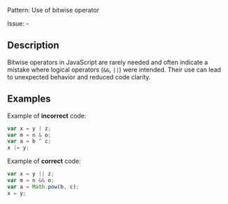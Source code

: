 Pattern: Use of bitwise operator

Issue: -

## Description

Bitwise operators in JavaScript are rarely needed and often indicate a mistake where logical operators (`&&`, `||`) were intended. Their use can lead to unexpected behavior and reduced code clarity.

## Examples

Example of **incorrect** code:
```javascript
var x = y | z;
var m = n & o;
var a = b ^ c;
x |= y;
```

Example of **correct** code:
```javascript
var x = y || z;
var m = n && o;
var a = Math.pow(b, c);
x = y;
```